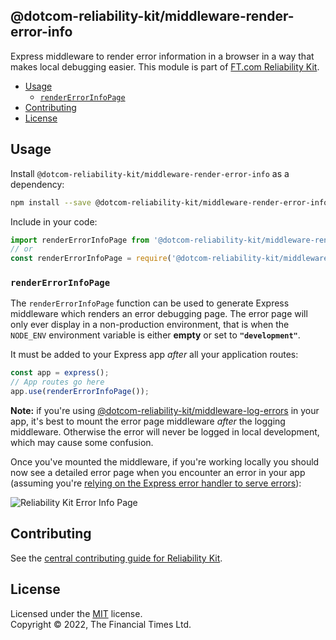 
## @dotcom-reliability-kit/middleware-render-error-info

Express middleware to render error information in a browser in a way that makes local debugging easier. This module is part of [FT.com Reliability Kit](https://github.com/Financial-Times/dotcom-reliability-kit#readme).

  * [Usage](#usage)
    * [`renderErrorInfoPage`](#rendererrorinfopage)
  * [Contributing](#contributing)
  * [License](#license)


## Usage

Install `@dotcom-reliability-kit/middleware-render-error-info` as a dependency:

```bash
npm install --save @dotcom-reliability-kit/middleware-render-error-info
```

Include in your code:

```js
import renderErrorInfoPage from '@dotcom-reliability-kit/middleware-render-error-info';
// or
const renderErrorInfoPage = require('@dotcom-reliability-kit/middleware-render-error-info');
```

### `renderErrorInfoPage`

The `renderErrorInfoPage` function can be used to generate Express middleware which renders an error debugging page. The error page will only ever display in a non-production environment, that is when the `NODE_ENV` environment variable is either **empty** or set to **`"development"`**.

It must be added to your Express app _after_ all your application routes:

```js
const app = express();
// App routes go here
app.use(renderErrorInfoPage());
```

**Note:** if you're using [@dotcom-reliability-kit/middleware-log-errors](https://github.com/Financial-Times/dotcom-reliability-kit/tree/main/packages/middleware-log-errors#readme) in your app, it's best to mount the error page middleware _after_ the logging middleware. Otherwise the error will never be logged in local development, which may cause some confusion.

Once you've mounted the middleware, if you're working locally you should now see a detailed error page when you encounter an error in your app (assuming you're [relying on the Express error handler to serve errors](https://github.com/Financial-Times/dotcom-reliability-kit/blob/main/docs/getting-started/handling-errors.md#bubbling-up-in-express)):

![Reliability Kit Error Info Page](https://user-images.githubusercontent.com/138944/183625949-fff25554-5c7e-4616-b717-963d472e5d35.png)


## Contributing

See the [central contributing guide for Reliability Kit](https://github.com/Financial-Times/dotcom-reliability-kit/blob/main/docs/contributing.md).


## License

Licensed under the [MIT](https://github.com/Financial-Times/dotcom-reliability-kit/blob/main/LICENSE) license.<br/>
Copyright &copy; 2022, The Financial Times Ltd.
